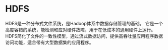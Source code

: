 # HDFS

HDFS是一种分布式文件系统，是Hadoop体系中数据存储管理的基础。
它是一个高度容错的系统，能检测和应对硬件故障，用于在低成本的通用硬件上运行。
HDFS简化了文件的一致性模型，通过流式数据访问，提供高吞吐量应用程序数据访问功能，适合带有大型数据集的应用程序。
